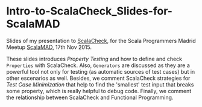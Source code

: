# Intro-to-ScalaCheck_Slides-for-ScalaMAD
Slides of my presentation to [ScalaCheck](https://www.scalacheck.org/), for the Scala Programmers Madrid Meetup [ScalaMAD](http://www.meetup.com/Scala-Programming-Madrid/), 17th Nov 2015.

These slides introduces *Property Testing* and how to define and check `Properties` with ScalaCheck. Also, `Generators` are discussed as they are a powerful tool not only for testing (as automatic sources of test cases) but in other escenarios as well. Besides, we comment ScalaCheck strategies for *Test Case Minimization* that help to find the 'smallest' test input that breaks some property, which is really helpful to debug code. Finally, we comment the relationship between ScalaCheck and Functional Programming.
